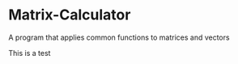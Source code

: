 # Matrix-Calculator
A program that applies common functions to matrices and vectors

This is a test

